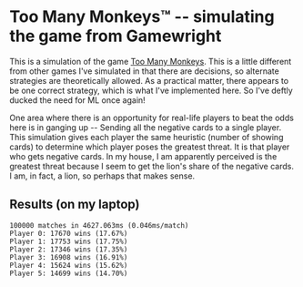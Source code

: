 # Too Many Monkeys™ -- simulating the game from Gamewright

This is a simulation of the game [Too Many Monkeys](https://gamewright.com/product/Too-Many-Monkeys). This is a little different from other games I've simulated in that there are decisions, so alternate strategies are theoretically allowed. As a practical matter, there appears to be one correct strategy, which is what I've implemented here. So I've deftly ducked the need for ML once again!

One area where there is an opportunity for real-life players to beat the odds here is in ganging up -- Sending all the negative cards to a single player. This simulation gives each player the same heuristic (number of showing cards) to determine which player poses the greatest threat. It is that player who gets negative cards. In my house, I am apparently perceived is the greatest threat because I seem to get the lion's share of the negative cards. I am, in fact, a lion, so perhaps that makes sense.

## Results (on my laptop)

```text
100000 matches in 4627.063ms (0.046ms/match)
Player 0: 17670 wins (17.67%)
Player 1: 17753 wins (17.75%)
Player 2: 17346 wins (17.35%)
Player 3: 16908 wins (16.91%)
Player 4: 15624 wins (15.62%)
Player 5: 14699 wins (14.70%)
```
